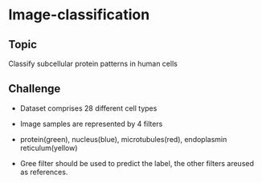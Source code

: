 # Image-classification

## Topic
Classify subcellular protein patterns in human cells

## Challenge
- Dataset comprises 28 different cell types

- Image samples are represented by 4 filters

- protein(green), nucleus(blue), microtubules(red), endoplasmin reticulum(yellow)

- Gree filter should be used to predict the label, the other filters areused as references.

